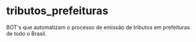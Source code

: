 # tributos_prefeituras
BOT's  que automatizam o processo de emissão de tributos em prefeituras de todo o Brasil.
